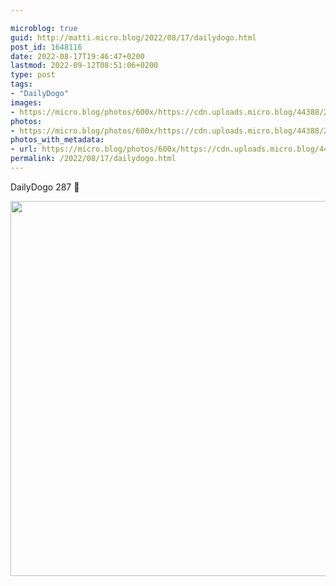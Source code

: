 ```yaml
---

microblog: true
guid: http://matti.micro.blog/2022/08/17/dailydogo.html
post_id: 1648116
date: 2022-08-17T19:46:47+0200
lastmod: 2022-09-12T08:51:06+0200
type: post
tags:
- "DailyDogo"
images:
- https://micro.blog/photos/600x/https://cdn.uploads.micro.blog/44388/2022/e834306584.jpg
photos:
- https://micro.blog/photos/600x/https://cdn.uploads.micro.blog/44388/2022/e834306584.jpg
photos_with_metadata:
- url: https://micro.blog/photos/600x/https://cdn.uploads.micro.blog/44388/2022/e834306584.jpg
permalink: /2022/08/17/dailydogo.html
---
```

DailyDogo 287 🐶

<img src="/media/uploads/2022/e834306584.jpg" width="600" height="600" alt="" />
